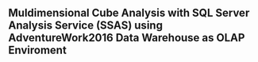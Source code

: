 ## Muldimensional Cube Analysis with SQL Server Analysis Service (SSAS) using AdventureWork2016 Data Warehouse as OLAP Enviroment
